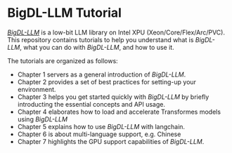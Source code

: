 # BigDL-LLM Tutorial

[_BigDL-LLM_](https://github.com/intel-analytics/BigDL/tree/main/python/llm) is a low-bit LLM library on Intel XPU (Xeon/Core/Flex/Arc/PVC). This repository contains tutorials to help you understand what is _BigDL-LLM_, what you can do with _BigDL-LLM_, and how to use it.

The tutorials are organized as follows:
- Chapter 1 servers as a general introduction of _BigDL-LLM_. 
- Chapter 2 provides a set of best practices for setting-up your environment.
- Chapter 3 helps you get started quickly with _BigDL-LLM_ by briefly introducting the essential concepts and API usage.
- Chapter 4 elaborates how to load and accelerate Transformes models using _BigDL-LLM_
- Chapter 5 explains how to use _BigDL-LLM_ with langchain.
- Chapter 6 is about multi-language support, e.g. Chinese  
- Chapter 7 highlights the GPU support capabilities of _BigDL-LLM_.

[^1]: Performance varies by use, configuration and other factors. `bigdl-llm` may not optimize to the same degree for non-Intel products. Learn more at www.Intel.com/PerformanceIndex.

